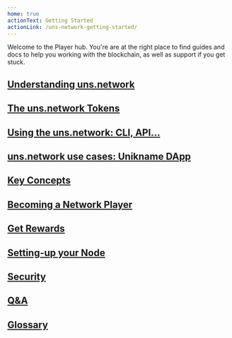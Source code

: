 ```yaml
---
home: true
actionText: Getting Started
actionLink: /uns-network-getting-started/
---
```


Welcome to the <uns/> Player hub. You're are at the right place to find guides and docs to help you working with the <uns/> blockchain, as well as support if you get stuck.

## [Understanding uns.network](/uns-network-introduction/)

## [The uns.network Tokens](/uns-network-tokens/)

## [Using the uns.network: CLI, API...](/uns-use-the-network/)

## [uns.network use cases: Unikname DApp](/uns-network-unik-name-use-case/)

## [Key Concepts](/uns-network-key-concepts/)

## [Becoming a Network Player](/uns-network-player/)

## [Get Rewards](/uns-network-rewarding/)

## [Setting-up your Node](/uns-network-setting-up-node/)

## [Security](/uns-network-security/)

## [Q&A](/uns-network-qna/)

## [Glossary](/uns-network-glossary/)
